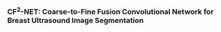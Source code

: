 ### CF$^2$-NET: Coarse-to-Fine Fusion Convolutional Network for Breast Ultrasound Image Segmentation

